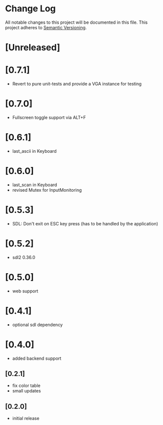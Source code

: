 # Change Log
All notable changes to this project will be documented in this file.
This project adheres to [Semantic Versioning](http://semver.org/).

# [Unreleased]

# [0.7.1]
- Revert to pure unit-tests and provide a VGA instance for testing

# [0.7.0]
- Fullscreen toggle support via ALT+F

# [0.6.1]
- last_ascii in Keyboard

# [0.6.0]
- last_scan in Keyboard
- revised Mutex for InputMonitoring

# [0.5.3]
- SDL: Don't exit on ESC key press (has to be handled by the application)

# [0.5.2]
- sdl2 0.36.0

# [0.5.0]
- web support

# [0.4.1]
- optional sdl dependency

# [0.4.0]
- added backend support

## [0.2.1]
- fix color table
- small updates

## [0.2.0]
- initial release
